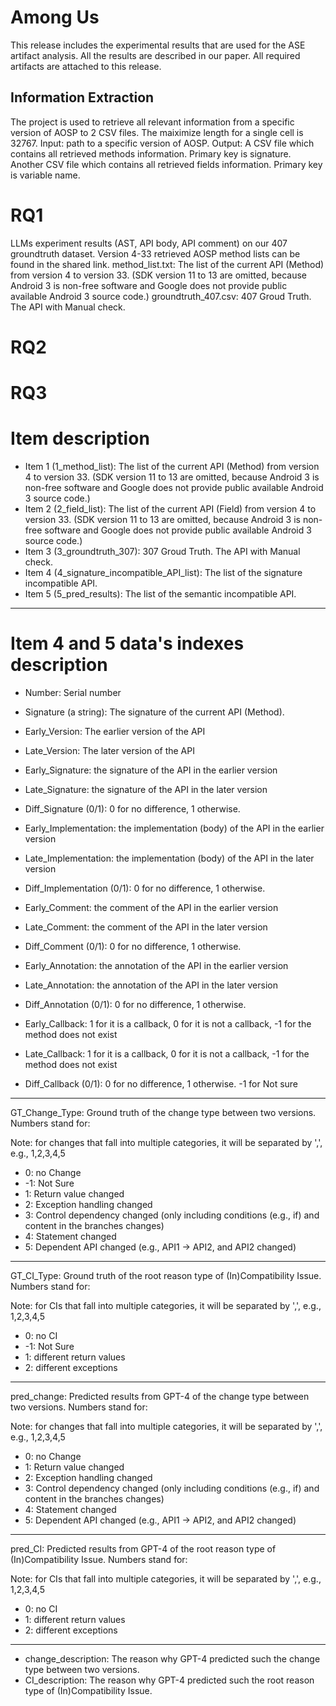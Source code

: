 # Among Us

This release includes the experimental results that are used for the ASE artifact analysis. All the results are described in our paper. All required artifacts are attached to this release.

## Information Extraction
The project is used to retrieve all relevant information from a specific version of AOSP to 2 CSV files. The maiximize length for a single cell is 32767.
Input: path to a specific version of AOSP.
Output:
A CSV file which contains all retrieved methods information. Primary key is signature.
Another CSV file which contains all retrieved fields information. Primary key is variable name.

# RQ1
LLMs experiment results (AST, API body, API comment) on our 407 groundtruth dataset. Version 4-33 retrieved AOSP method lists can be found in the shared link.
method_list.txt: The list of the current API (Method) from version 4 to version 33. (SDK version 11 to 13 are omitted, because Android 3 is non-free software and Google does not provide public available Android 3 source code.)
groundtruth_407.csv: 407 Groud Truth. The API with Manual check.

# RQ2

# RQ3

# Item description

- Item 1 (1_method_list): The list of the current API (Method) from version 4 to version 33. (SDK version 11 to 13 are omitted, because Android 3 is non-free software and Google does not provide public available Android 3 source code.)
- Item 2 (2_field_list): The list of the current API (Field) from version 4 to version 33. (SDK version 11 to 13 are omitted, because Android 3 is non-free software and Google does not provide public available Android 3 source code.)
- Item 3 (3_groundtruth_307): 307 Groud Truth. The API with Manual check.
- Item 4 (4_signature_incompatible_API_list): The list of the signature incompatible API.
- Item 5 (5_pred_results): The list of the semantic incompatible API.

--------------------------------------------------------------------------------------

# Item 4 and 5 data's indexes description

- Number: Serial number
- Signature (a string): The signature of the current API (Method).
- Early_Version: The earlier version of the API
- Late_Version: The later version of the API

- Early_Signature: the signature of the API in the earlier version
- Late_Signature: the signature of the API in the later version
- Diff_Signature (0/1): 0 for no difference, 1 otherwise.

- Early_Implementation: the implementation (body) of the API in the earlier version
- Late_Implementation: the implementation (body) of the API in the later version 
- Diff_Implementation (0/1): 0 for no difference, 1 otherwise. 

- Early_Comment: the comment of the API in the earlier version
- Late_Comment: the comment of the API in the later version 
- Diff_Comment (0/1): 0 for no difference, 1 otherwise. 

- Early_Annotation: the annotation of the API in the earlier version
- Late_Annotation: the annotation of the API in the later version 
- Diff_Annotation (0/1): 0 for no difference, 1 otherwise.

- Early_Callback: 1 for it is a callback, 0 for it is not a callback, -1 for the method does not exist
- Late_Callback: 1 for it is a callback, 0 for it is not a callback, -1 for the method does not exist
- Diff_Callback (0/1): 0 for no difference, 1 otherwise. -1 for Not sure

 -------- 
GT_Change_Type: Ground truth of the change type between two versions. Numbers stand for:


Note: for changes that fall into multiple categories, it will be separated by ',', e.g., 1,2,3,4,5
- 0: no Change
- -1: Not Sure
- 1: Return value changed
- 2: Exception handling changed
- 3: Control dependency changed (only including conditions (e.g., if) and content in the branches changes)
- 4: Statement changed
- 5: Dependent API changed (e.g., API1 -> API2, and API2 changed)

 -------- 
GT_CI_Type: Ground truth of the root reason type of (In)Compatibility Issue. Numbers stand for:

Note: for CIs that fall into multiple categories, it will be separated by ',', e.g., 1,2,3,4,5
- 0: no CI
- -1: Not Sure
- 1: different return values
- 2: different exceptions

 -------- 
pred_change: Predicted results from GPT-4 of the change type between two versions. Numbers stand for:

Note: for changes that fall into multiple categories, it will be separated by ',', e.g., 1,2,3,4,5
- 0: no Change
- 1: Return value changed
- 2: Exception handling changed
- 3: Control dependency changed (only including conditions (e.g., if) and content in the branches changes)
- 4: Statement changed
- 5: Dependent API changed (e.g., API1 -> API2, and API2 changed)

 -------- 
pred_CI: Predicted results from GPT-4 of the root reason type of (In)Compatibility Issue. Numbers stand for:

Note: for CIs that fall into multiple categories, it will be separated by ',', e.g., 1,2,3,4,5
- 0: no CI
- 1: different return values
- 2: different exceptions

--------
- change_description: The reason why GPT-4 predicted such the change type between two versions.
- CI_description: The reason why GPT-4 predicted such the root reason type of (In)Compatibility Issue. 
